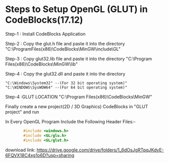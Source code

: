 # Steps to Setup OpenGL (GLUT) in CodeBlocks(17.12)


Step-1 : Install CodeBlocks Application

Step-2 : Copy the glut.h file and paste it into the directory
		 "C:\ProgramFiles(x86)\CodeBlocks\MinGW\include\GL"

Step-3 : Copy glut32.lib file and paste it into the directory
		 "C:\Program Files(x86)\CodeBlocks\MinGW\lib"

Step-4 : Copy the glut32.dll and paste it into the directory

	"C:\Windows\System32" --(For 32 bit operating system)"
	"C:\WINDOWS\SysWOW64" --(For 64 bit operating system)"
	
Step-4 :GLUT LOCATION  "C:\Program Files(x86)\CodeBlocks\MinGW"

Finally create a new project(2D / 3D Graphics) CodeBlocks in "GLUT project" and run 

In Every OpenGL Program Include the Following Header Files:-
```c
		#include <windows.h>
		#include <GL/glu.h>
		#include <GL/glut.h>
 ```
    
download link: https://drive.google.com/drive/folders/1_6dOsJgRTpqJKdyE-6FQVX18C4xg1o6D?usp=sharing
